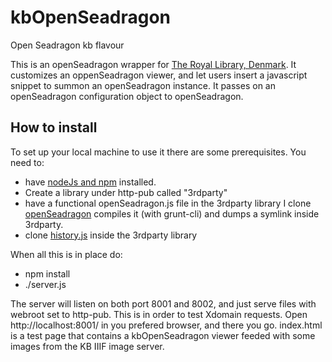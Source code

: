 # kbOpenSeadragon
Open Seadragon kb flavour

This is an openSeadragon wrapper for [The Royal Library, Denmark](http://www.kb.dk). It customizes an oppenSeadragon viewer, and let users insert a javascript snippet to summon an openSeadragon instance.
It passes on an openSeadragon configuration object to openSeadragon.

## How to install
To set up your local machine to use it there are some prerequisites. You need to:
* have [nodeJs and npm](https://nodejs.org/en/) installed.
* Create a library under http-pub called "3rdparty" 
* have a functional openSeadragon.js file in the 3rdparty library
  I clone [openSeadragon](https://github.com/openseadragon/openseadragon.git) compiles it (with grunt-cli) and dumps a symlink inside 3rdparty.
* clone [history.js](https://github.com/browserstate/history.js.git) inside the 3rdparty library

When all this is in place do:
* npm install
* ./server.js

The server will listen on both port 8001 and 8002, and just serve files with webroot set to http-pub. This is in order to test Xdomain requests.
Open http://localhost:8001/ in you prefered browser, and there you go.
index.html is a test page that contains a kbOpenSeadragon viewer feeded with some images from the KB IIIF image server.
